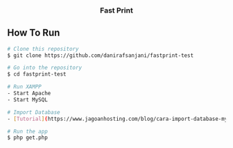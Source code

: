<h3 align="center">Fast Print</h3>

## How To Run
```bash
# Clone this repository
$ git clone https://github.com/danirafsanjani/fastprint-test

# Go into the repository
$ cd fastprint-test

# Run XAMPP
- Start Apache
- Start MySQL

# Import Database
- [Tutorial](https://www.jagoanhosting.com/blog/cara-import-database-mysql/)

# Run the app
$ php get.php
```
